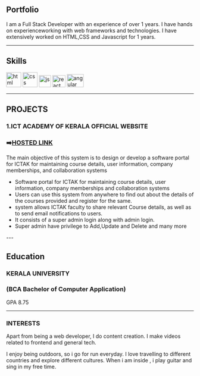 ## Portfolio

I am a Full Stack Developer with an experience of over 1 years. I have hands on experienceworking with web frameworks and technologies. I have extensively worked on HTML,CSS and Javascript for 1 years.

---

## Skills

<p align='left'>
  <img src="https://upload.wikimedia.org/wikipedia/commons/thumb/6/61/HTML5_logo_and_wordmark.svg/2048px-HTML5_logo_and_wordmark.svg.png" alt="html" width="40" height="40">
  <img src='https://upload.wikimedia.org/wikipedia/commons/thumb/d/d5/CSS3_logo_and_wordmark.svg/1200px-CSS3_logo_and_wordmark.svg.png' alt="css" width="40" height="40">
  <img src='https://upload.wikimedia.org/wikipedia/commons/6/6a/JavaScript-logo.png' height='32' width='auto' alt="js">
   <img src="https://upload.wikimedia.org/wikipedia/commons/thumb/4/4c/Typescript_logo_2020.svg/2048px-Typescript_logo_2020.svg.png" alt="react" width="35" height="32"/>
   <img src="https://cdn.freebiesupply.com/logos/thumbs/2x/angular-icon-1-logo.png" alt="angular" width="45" height="35"/>
</p>

---

## PROJECTS


### **1.ICT ACADEMY OF KERALA OFFICIAL WEBSITE**
### ➡️<a href="ictacademyofficial.herokuapp.com">HOSTED LINK</a>

The main objective of this system is to design or develop a software portal for ICTAK for maintaining course details, user information, company memberships, and collaboration systems
<ul>
<li> Software portal for ICTAK for maintaining course details, user information, 
company memberships and collaboration systems</li>
<li> Users can use this system from anywhere to find out about the details of the courses 
provided and register for the same.</li>
<li> system allows ICTAK faculty to share relevant Course details, as well as to send email 
notifications to users.</li>
<li> It consists of a super admin login along with admin login.</li>
<li> Super admin have privilege to Add,Update and Delete and many more</li>
  </ul>
---

## Education

### **KERALA UNIVERSITY**
### (BCA Bachelor of Computer Application)
GPA 8.75

---

### INTERESTS
Apart from being a web developer, I do content creation. I make videos related to frontend and general tech.

I enjoy being outdoors, so i go for run everyday. I love travelling to different countries and explore different cultures. When i am inside , i play guitar and sing in my free time.
